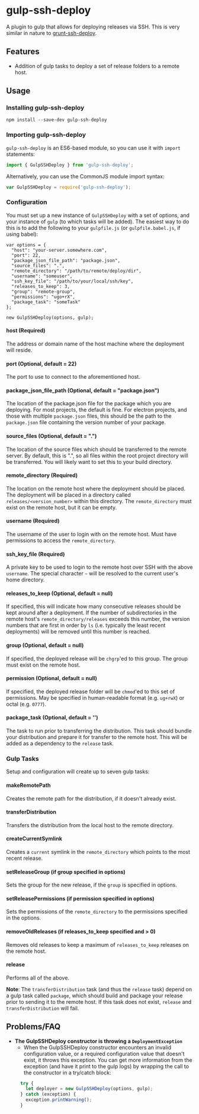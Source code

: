 gulp-ssh-deploy
===============
A plugin to gulp that allows for deploying releases via SSH. This is very similar in nature to [grunt-ssh-deploy](https://github.com/dasuchin/grunt-ssh-deploy).

Features
--------

- Addition of gulp tasks to deploy a set of release folders to a remote host.

Usage
------
### Installing gulp-ssh-deploy
```
npm install --save-dev gulp-ssh-deploy
```

### Importing gulp-ssh-deploy
`gulp-ssh-deploy` is an ES6-based module, so you can use it with `import` statements:
```javascript
import { GulpSSHDeploy } from 'gulp-ssh-deploy';
```

Alternatively, you can use the CommonJS module import syntax:
```javascript
var GulpSSHDeploy = require('gulp-ssh-deploy');
```

### Configuration
You must set up a new instance of `GulpSSHDeploy` with a set of options, and your instance of `gulp` (to which tasks will be added). The easiest way to do this is to add the following to your `gulpfile.js` (or `gulpfile.babel.js`, if using babel):
```
var options = {
  "host": "your-server.somewhere.com",
  "port": 22,
  "package_json_file_path": "package.json",
  "source_files": ".",
  "remote_directory": "/path/to/remote/deploy/dir",
  "username": "someuser",
  "ssh_key_file": "/path/to/your/local/ssh/key",
  "releases_to_keep": 3,
  "group": "remote-group",
  "permissions": "ugo+rX",
  "package_task": "someTask"
};

new GulpSSHDeploy(options, gulp);
```

#### host (Required)
The address or domain name of the host machine where the deployment will reside.

#### port (Optional, default = 22)
The port to use to connect to the aforementioned host.

#### package_json_file_path (Optional, default = "package.json")
The location of the package.json file for the package which you are deploying. For most projects, the default is fine. For electron projects, and those with multiple `package.json` files, this should be the path to the `package.json` file containing the version number of your package.

#### source_files (Optional, default = ".")
The location of the source files which should be transferred to the remote server. By default, this is ".", so all files within the root project directory will be transferred. You will likely want to set this to your build directory.

#### remote_directory (Required)
The location on the remote host where the deployment should be placed. The deployment will be placed in a directory called `releases/<version_number>` within this directory. The `remote_directory` must exist on the remote host, but it can be empty.

#### username (Required)
The username of the user to login with on the remote host. Must have permissions to access the `remote_directory`.

#### ssh_key_file (Required)
A private key to be used to login to the remote host over SSH with the above `username`. The special character `~` will be resolved to the current user's
home directory.

#### releases_to_keep (Optional, default = null)
If specified, this will indicate how many consecutive releases should be kept around after a deployment. If the number of subdirectories in the remote host's `remote_directory/releases` exceeds this number, the version numbers that are first in order by `ls` (i.e. typically the least recent deployments) will be removed until this number is reached.

#### group (Optional, default = null)
If specified, the deployed release will be `chgrp`'ed to this group. The group must exist on the remote host.

#### permission (Optional, default = null)
If specified, the deployed release folder will be `chmod`'ed to this set of permissions. May be specified in human-readable format (e.g. `ug+rwX`) or octal (e.g. `0777`).

#### package_task (Optional, default = '')
The task to run prior to transferring the distribution. This task should bundle your distribution and prepare it for transfer to the remote host. This will be added as a dependency to the `release` task.

### Gulp Tasks
Setup and configuration will create up to seven gulp tasks:

#### makeRemotePath
Creates the remote path for the distribution, if it doesn't already exist.

#### transferDistribution
Transfers the distribution from the local host to the remote directory.

#### createCurrentSymlink
Creates a `current` symlink in the `remote_directory` which points to the most recent release.

#### setReleaseGroup (if group specified in options)
Sets the group for the new release, if the `group` is specified in options.

#### setReleasePermissions (if permission specified in options)
Sets the permissions of the `remote_directory` to the permissions specified in the options.

#### removeOldReleases (if releases_to_keep specified and > 0)
Removes old releases to keep a maximum of `releases_to_keep` releases on the remote host.

#### release
Performs all of the above.

**Note**: The `transferDistribution` task (and thus the `release` task) depend on a gulp task called `package`, which should build and package your release prior to sending it to the remote host. If this task does not exist, `release` and `transferDistribution` will fail.

Problems/FAQ
-------------

- **The GulpSSHDeploy constructor is throwing a `DeploymentException`**
  - When the GulpSSHDeploy constructor encounters an invalid configuration value, or a required configuration value that doesn't exist, it throws this exception. You can get more information from the exception (and have it print to the gulp logs) by wrapping the call to the constructor in a try/catch block:
  ```javascript
    try {
      let deployer = new GulpSSHDeploy(options, gulp);
    } catch (exception) {
      exception.printWarning();
    }
  ```
